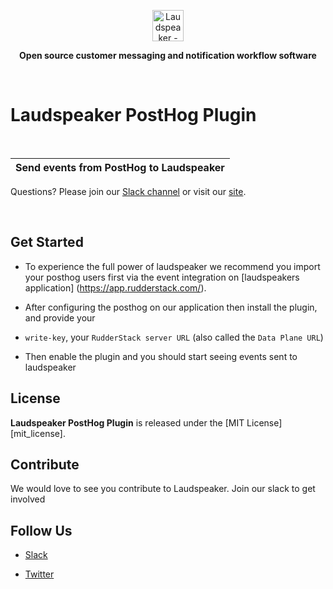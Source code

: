 <p align="center"><a  href="https://laudspeaker.com/"><img  src="https://user-images.githubusercontent.com/7728266/194206039-0faecc9d-c500-4c64-8401-dfbefe501e4a.png"  alt="Laudspeaker - Open Source Customer Messaging Workflows"  height="50"/></a></p>


<p align="center"><b>Open source customer messaging and notification workflow software</b></p>

<br/>

  

#  Laudspeaker PostHog Plugin
<br>

  | **Send events from PostHog to Laudspeaker** |
| :------------------------------------------------------------------------------------------------------------------------------------------------------------------------------------------------------------------------------------- |

  

Questions? Please join our [Slack channel](https://laudspeakerusers.slack.com/ssb/redirect) or visit our [site]((https://laudspeaker.com/)).

<br>

  
## Get Started

 - To experience the full power of laudspeaker we recommend you import your posthog users first via the event integration on [laudspeakers application] 
 (https://app.rudderstack.com/).
   
 - After configuring the posthog on our application then install the plugin, and provide your 
 - `write-key`, your `RudderStack server URL` (also called the `Data Plane URL`)
 - Then enable the plugin and you should start seeing events sent to laudspeaker 

## License

**Laudspeaker PostHog Plugin** is released under the [MIT License][mit_license].

## Contribute 

We would love to see you contribute to Laudspeaker. Join our slack to get involved

## Follow Us

-  [Slack][slack]

-  [Twitter][twitter]

<!--- 
-  [Laudspeaker Blog][laudspeaker-blog]

-  [LinkedIn][linkedin]

-  [dev.to][devto]

-  [Medium][medium]

-  [YouTube][youtube]

-  [HackerNews][hackernews]

-  [Product Hunt][producthunt]
-->

[slack]: [https://laudspeakerusers.slack.com/ssb/redirect]
[twitter]: [https://twitter.com/laudspeaker]
<!---[devto]: https://dev.to/rudderstack
[youtube]: https://www.youtube.com/channel/UCgV-B77bV_-LOmKYHw8jvBw
[laudspeaker-blog]: https://laudspeaker.com/blog/
[hackernews]: https://news.ycombinator.com/
[producthunt]: https://www.producthunt.com/posts/laudspeaker
[agplv3_license]: https://www.gnu.org/licenses/agpl-3.0-standalone.html
[laudspeaker_ee_license]: https://www.mongodb.com/licensing/server-side-public-license
[mit_license]: https://opensource.org/licenses/MIT
-->
